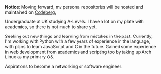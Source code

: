 **Notice:** Moving forward, my personal repositories will be hosted and maintained on [Codeberg.](https://codeberg.org/geoversed/)

Undergraduate at UK studying A-Levels. I have a lot on my plate with academics, so there is not much to share yet.

Seeking out new things and learning from mistakes in the past. Currently, I'm working with Python with a few years of experience in the language, with plans to learn JavaScript and C in the future. Gained some experience in web development from academics and scripting too by taking up Arch Linux as my primary OS.

Aspirations to become a networking or software engineer.
